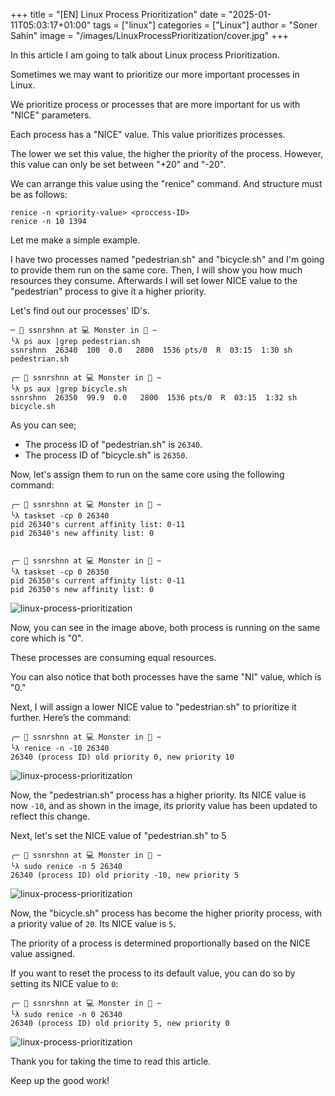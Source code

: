 +++
title = "[EN] Linux Process Prioritization"
date = "2025-01-11T05:03:17+01:00"
tags = ["linux"]
categories = ["Linux"]
author = "Soner Sahin"
image = "/images/LinuxProcessPrioritization/cover.jpg"
+++

In this article I am going to talk about Linux process Prioritization. 

Sometimes we may want to prioritize our more important processes in Linux. 

We prioritize process or processes that are more important for us with "NICE" parameters. 

Each process has a "NICE" value. This value prioritizes processes. 

The lower we set this value, the higher the priority of the process. However, this value can only be set between "+20" and "-20".

We can arrange this value using the "renice" command. And structure must be as follows:

```
renice -n <priority-value> <proccess-ID>
renice -n 10 1394
```

Let me make a simple example.

I have two processes named "pedestrian.sh" and "bicycle.sh" and I'm going to provide them run on the same core. Then, I will show you how much resources they consume. Afterwards  I will set lower NICE value to the "pedestrian" process to give it a higher priority.

Let's find out our processes' ID's.

```
─ 💁 ssnrshnn at 💻 Monster in 📁 ~
╰λ ps aux |grep pedestrian.sh
ssnrshnn  26340  100  0.0   2800  1536 pts/0  R  03:15  1:30 sh pedestrian.sh

╭─ 💁 ssnrshnn at 💻 Monster in 📁 ~
╰λ ps aux |grep bicycle.sh 
ssnrshnn  26350  99.9  0.0   2800  1536 pts/0  R  03:15  1:32 sh bicycle.sh
```

As you can see;

- The process ID of "pedestrian.sh" is `26340`. 
- The process ID of "bicycle.sh" is `26350`.

Now, let's assign them to run on the same core using the following command:

```
╭─ 💁 ssnrshnn at 💻 Monster in 📁 ~
╰λ taskset -cp 0 26340
pid 26340's current affinity list: 0-11
pid 26340's new affinity list: 0


╭─ 💁 ssnrshnn at 💻 Monster in 📁 ~
╰λ taskset -cp 0 26350
pid 26350's current affinity list: 0-11
pid 26350's new affinity list: 0
```

![linux-process-prioritization](/images/LinuxProcessPrioritization/1.png)

Now, you can see in the image above, both process is running on the same core which is "0". 

These processes are consuming equal resources.

You can also notice that both processes have the same "NI" value, which is "0."

Next, I will assign a lower NICE value to "pedestrian.sh" to prioritize it further. Here’s the command:

```
╭─ 💁 ssnrshnn at 💻 Monster in 📁 ~
╰λ renice -n -10 26340
26340 (process ID) old priority 0, new priority 10
```

![linux-process-prioritization](/images/LinuxProcessPrioritization/2.png)

Now, the "pedestrian.sh" process has a higher priority. Its NICE value is now `-10`, and as shown in the image, its priority value has been updated to reflect this change.

Next, let's set the NICE value of "pedestrian.sh" to 5

```
╭─ 💁 ssnrshnn at 💻 Monster in 📁 ~
╰λ sudo renice -n 5 26340
26340 (process ID) old priority -10, new priority 5
```

![linux-process-prioritization](/images/LinuxProcessPrioritization/3.png)

Now, the "bicycle.sh" process has become the higher priority process, with a priority value of `20`. Its NICE value is `5`.

The priority of a process is determined proportionally based on the NICE value assigned.

If you want to reset the process to its default value, you can do so by setting its NICE value to `0`:

```
╭─ 💁 ssnrshnn at 💻 Monster in 📁 ~
╰λ sudo renice -n 0 26340
26340 (process ID) old priority 5, new priority 0
```

![linux-process-prioritization](/images/LinuxProcessPrioritization/4.png)

Thank you for taking the time to read this article.

Keep up the good work!








